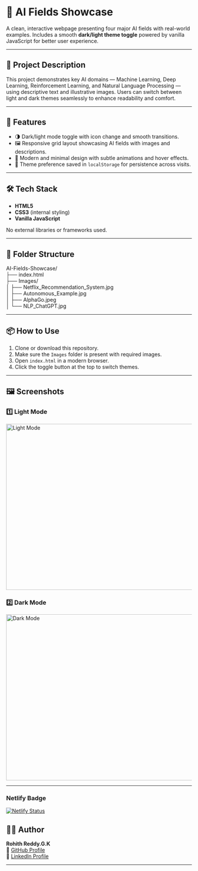 # 🤖 AI Fields Showcase

A clean, interactive webpage presenting four major AI fields with real-world examples. Includes a smooth **dark/light theme toggle** powered by vanilla JavaScript for better user experience.

---

## 📌 Project Description

This project demonstrates key AI domains — Machine Learning, Deep Learning, Reinforcement Learning, and Natural Language Processing — using descriptive text and illustrative images. Users can switch between light and dark themes seamlessly to enhance readability and comfort.

---

## 🚀 Features

- 🌗 Dark/light mode toggle with icon change and smooth transitions.
- 🖼️ Responsive grid layout showcasing AI fields with images and descriptions.
- 🎨 Modern and minimal design with subtle animations and hover effects.
- 💾 Theme preference saved in `localStorage` for persistence across visits.

---

## 🛠️ Tech Stack

- **HTML5**
- **CSS3** (internal styling)
- **Vanilla JavaScript**

No external libraries or frameworks used.

---

## 📂 Folder Structure

AI-Fields-Showcase/  
├── index.html  
├── Images/  
│   ├── Netflix_Recommendation_System.jpg  
│   ├── Autonomous_Example.jpg  
│   ├── AlphaGo.jpeg  
│   └── NLP_ChatGPT.jpg  

---

## 📦 How to Use

1. Clone or download this repository.  
2. Make sure the `Images` folder is present with required images.  
3. Open `index.html` in a modern browser.  
4. Click the toggle button at the top to switch themes.

---

## 🖼️ Screenshots

### 1️⃣ Light Mode
<img src="https://github.com/user-attachments/assets/7447cfbe-21e8-46f6-8135-a26fd384d7d2" alt="Light Mode" width="700" height="450"/>

### 2️⃣ Dark Mode
<img src="https://github.com/user-attachments/assets/e864f382-efc3-4c35-a045-fd5e258a7b25" alt="Dark Mode" width="700" height="450"/>

---

### Netlify Badge
[![Netlify Status](https://api.netlify.com/api/v1/badges/5f5425c8-a6e7-4ca6-8512-3be05d940372/deploy-status)](https://app.netlify.com/projects/ai-fields-theme-toggle/deploys)

## 🙋‍♂️ Author

**Rohith Reddy.G.K**  
🔗 [GitHub Profile](https://github.com/RohithReddyGK)  
🔗 [LinkedIn Profile](https://www.linkedin.com/in/rohithreddygk)

---

